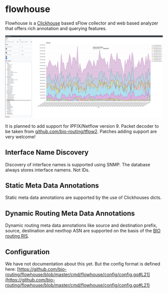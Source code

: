 # flowhouse

Flowhouse is a [Clickhouse](https://clickhouse.tech/) based sFlow collector and web based analyzer that offers rich annotation and querying features.

![screenshot](https://github.com/bio-routing/flowhouse/raw/master/assets/flowhouse-ui.png "UI Screenshot")

It is planned to add support for IPFIX/Netflow version 9. Packet decoder to be taken from [github.com/bio-routing/tflow2](https://github.com/bio-routing/tflow2).
Patches adding support are very welcome!

## Interface Name Discovery

Discovery of interface names is supported using SNMP. The database always stores interface namens. Not IDs.

## Static Meta Data Annotations

Static meta data annotations are supported by the use of Clickhouses dicts.

## Dynamic Routing Meta Data Annotations

Dynamic routing meta data annotations like source and destination prefix, source, destination and nexthop ASN are supported
on the basis of the [BIO routing RIS](https://github.com/bio-routing/bio-rd/tree/master/cmd/ris).

## Configuration

We have not documentation about this yet. But the config format is defined here: [https://github.com/bio-routing/flowhouse/blob/master/cmd/flowhouse/config/config.go#L21](https://github.com/bio-routing/flowhouse/blob/master/cmd/flowhouse/config/config.go#L21)
